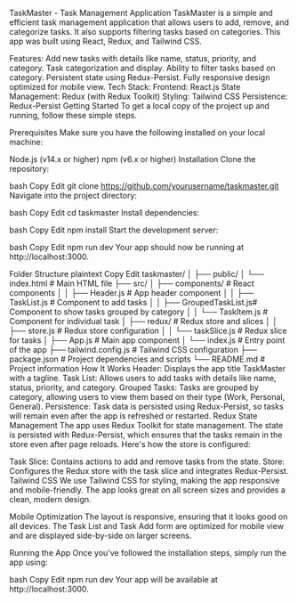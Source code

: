 TaskMaster - Task Management Application
TaskMaster is a simple and efficient task management application that allows users to add, remove, and categorize tasks. It also supports filtering tasks based on categories. This app was built using React, Redux, and Tailwind CSS.

Features:
Add new tasks with details like name, status, priority, and category.
Task categorization and display.
Ability to filter tasks based on category.
Persistent state using Redux-Persist.
Fully responsive design optimized for mobile view.
Tech Stack:
Frontend: React.js
State Management: Redux (with Redux Toolkit)
Styling: Tailwind CSS
Persistence: Redux-Persist
Getting Started
To get a local copy of the project up and running, follow these simple steps.

Prerequisites
Make sure you have the following installed on your local machine:

Node.js (v14.x or higher)
npm (v6.x or higher)
Installation
Clone the repository:

bash
Copy
Edit
git clone https://github.com/yourusername/taskmaster.git
Navigate into the project directory:

bash
Copy
Edit
cd taskmaster
Install dependencies:

bash
Copy
Edit
npm install
Start the development server:

bash
Copy
Edit
npm run dev
Your app should now be running at http://localhost:3000.

Folder Structure
plaintext
Copy
Edit
taskmaster/
│
├── public/
│   └── index.html            # Main HTML file
├── src/
│   ├── components/           # React components
│   │   ├── Header.js         # App header component
│   │   ├── TaskList.js       # Component to add tasks
│   │   ├── GroupedTaskList.js# Component to show tasks grouped by category
│   │   └── TaskItem.js       # Component for individual task
│   ├── redux/                # Redux store and slices
│   │   ├── store.js          # Redux store configuration
│   │   └── taskSlice.js      # Redux slice for tasks
│   ├── App.js                # Main app component
│   └── index.js              # Entry point of the app
├── tailwind.config.js        # Tailwind CSS configuration
├── package.json              # Project dependencies and scripts
└── README.md                 # Project information
How It Works
Header: Displays the app title TaskMaster with a tagline.
Task List: Allows users to add tasks with details like name, status, priority, and category.
Grouped Tasks: Tasks are grouped by category, allowing users to view them based on their type (Work, Personal, General).
Persistence: Task data is persisted using Redux-Persist, so tasks will remain even after the app is refreshed or restarted.
Redux State Management
The app uses Redux Toolkit for state management. The state is persisted with Redux-Persist, which ensures that the tasks remain in the store even after page reloads. Here's how the store is configured:

Task Slice: Contains actions to add and remove tasks from the state.
Store: Configures the Redux store with the task slice and integrates Redux-Persist.
Tailwind CSS
We use Tailwind CSS for styling, making the app responsive and mobile-friendly. The app looks great on all screen sizes and provides a clean, modern design.

Mobile Optimization
The layout is responsive, ensuring that it looks good on all devices. The Task List and Task Add form are optimized for mobile view and are displayed side-by-side on larger screens.

Running the App
Once you've followed the installation steps, simply run the app using:

bash
Copy
Edit
npm run dev
Your app will be available at http://localhost:3000.


